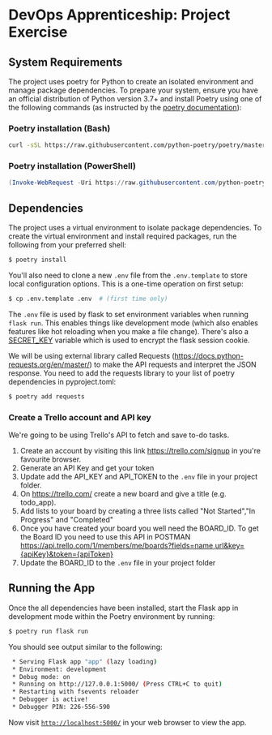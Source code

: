 # DevOps Apprenticeship: Project Exercise

## System Requirements

The project uses poetry for Python to create an isolated environment and manage package dependencies. To prepare your system, ensure you have an official distribution of Python version 3.7+ and install Poetry using one of the following commands (as instructed by the [poetry documentation](https://python-poetry.org/docs/#system-requirements)):

### Poetry installation (Bash)

```bash
curl -sSL https://raw.githubusercontent.com/python-poetry/poetry/master/install-poetry.py | python -
```

### Poetry installation (PowerShell)

```powershell
(Invoke-WebRequest -Uri https://raw.githubusercontent.com/python-poetry/poetry/master/install-poetry.py -UseBasicParsing).Content | python -
```

## Dependencies

The project uses a virtual environment to isolate package dependencies. To create the virtual environment and install required packages, run the following from your preferred shell:

```bash
$ poetry install
```

You'll also need to clone a new `.env` file from the `.env.template` to store local configuration options. This is a one-time operation on first setup:

```bash
$ cp .env.template .env  # (first time only)
```

The `.env` file is used by flask to set environment variables when running `flask run`. This enables things like development mode (which also enables features like hot reloading when you make a file change). There's also a [SECRET_KEY](https://flask.palletsprojects.com/en/1.1.x/config/#SECRET_KEY) variable which is used to encrypt the flask session cookie.

We will be using external library called Requests (https://docs.python-requests.org/en/master/) to make the API requests and interpret the JSON response. You need to add the requests library to your list of poetry dependencies in pyproject.toml:
```bash
$ poetry add requests
```

### Create a Trello account and API key

We're going to be using Trello's API to fetch and save to-do tasks. 
1. Create an account by visiting this link https://trello.com/signup in you're favourite browser.
2. Generate an API Key and get your token
3. Update add the API_KEY and API_TOKEN to the `.env` file in your project folder.
4. On https://trello.com/ create a new board and give a title (e.g. todo_app).  
5. Add lists to your board by creating a three lists called "Not Started","In Progress" and "Completed"
6. Once you have created your board you well need the BOARD_ID. To get the Board ID you need to use this API in POSTMAN https://api.trello.com/1/members/me/boards?fields=name,url&key={apiKey}&token={apiToken}
7. Update the BOARD_ID to the `.env` file in your project folder

## Running the App

Once the all dependencies have been installed, start the Flask app in development mode within the Poetry environment by running:
```bash
$ poetry run flask run
```

You should see output similar to the following:
```bash
 * Serving Flask app "app" (lazy loading)
 * Environment: development
 * Debug mode: on
 * Running on http://127.0.0.1:5000/ (Press CTRL+C to quit)
 * Restarting with fsevents reloader
 * Debugger is active!
 * Debugger PIN: 226-556-590
```
Now visit [`http://localhost:5000/`](http://localhost:5000/) in your web browser to view the app.